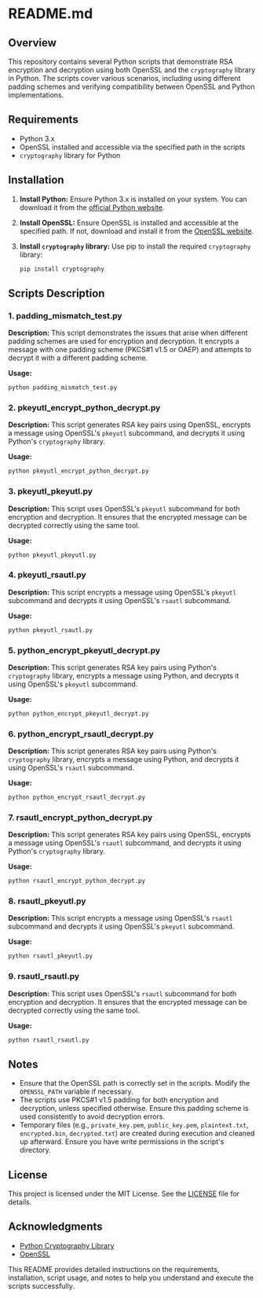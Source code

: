 # README.md

## Overview

This repository contains several Python scripts that demonstrate RSA encryption and decryption using both OpenSSL and the `cryptography` library in Python. The scripts cover various scenarios, including using different padding schemes and verifying compatibility between OpenSSL and Python implementations.

## Requirements

- Python 3.x
- OpenSSL installed and accessible via the specified path in the scripts
- `cryptography` library for Python

## Installation

1. **Install Python:**
   Ensure Python 3.x is installed on your system. You can download it from the [official Python website](https://www.python.org/downloads/).

2. **Install OpenSSL:**
   Ensure OpenSSL is installed and accessible at the specified path. If not, download and install it from the [OpenSSL website](https://www.openssl.org/source/).

3. **Install `cryptography` library:**
   Use pip to install the required `cryptography` library:
   ```sh
   pip install cryptography
   ```

## Scripts Description

### 1. padding_mismatch_test.py

**Description:**
This script demonstrates the issues that arise when different padding schemes are used for encryption and decryption. It encrypts a message with one padding scheme (PKCS#1 v1.5 or OAEP) and attempts to decrypt it with a different padding scheme.

**Usage:**
```sh
python padding_mismatch_test.py
```

### 2. pkeyutl_encrypt_python_decrypt.py

**Description:**
This script generates RSA key pairs using OpenSSL, encrypts a message using OpenSSL's `pkeyutl` subcommand, and decrypts it using Python's `cryptography` library.

**Usage:**
```sh
python pkeyutl_encrypt_python_decrypt.py
```

### 3. pkeyutl_pkeyutl.py

**Description:**
This script uses OpenSSL's `pkeyutl` subcommand for both encryption and decryption. It ensures that the encrypted message can be decrypted correctly using the same tool.

**Usage:**
```sh
python pkeyutl_pkeyutl.py
```

### 4. pkeyutl_rsautl.py

**Description:**
This script encrypts a message using OpenSSL's `pkeyutl` subcommand and decrypts it using OpenSSL's `rsautl` subcommand.

**Usage:**
```sh
python pkeyutl_rsautl.py
```

### 5. python_encrypt_pkeyutl_decrypt.py

**Description:**
This script generates RSA key pairs using Python's `cryptography` library, encrypts a message using Python, and decrypts it using OpenSSL's `pkeyutl` subcommand.

**Usage:**
```sh
python python_encrypt_pkeyutl_decrypt.py
```

### 6. python_encrypt_rsautl_decrypt.py

**Description:**
This script generates RSA key pairs using Python's `cryptography` library, encrypts a message using Python, and decrypts it using OpenSSL's `rsautl` subcommand.

**Usage:**
```sh
python python_encrypt_rsautl_decrypt.py
```

### 7. rsautl_encrypt_python_decrypt.py

**Description:**
This script generates RSA key pairs using OpenSSL, encrypts a message using OpenSSL's `rsautl` subcommand, and decrypts it using Python's `cryptography` library.

**Usage:**
```sh
python rsautl_encrypt_python_decrypt.py
```

### 8. rsautl_pkeyutl.py

**Description:**
This script encrypts a message using OpenSSL's `rsautl` subcommand and decrypts it using OpenSSL's `pkeyutl` subcommand.

**Usage:**
```sh
python rsautl_pkeyutl.py
```

### 9. rsautl_rsautl.py

**Description:**
This script uses OpenSSL's `rsautl` subcommand for both encryption and decryption. It ensures that the encrypted message can be decrypted correctly using the same tool.

**Usage:**
```sh
python rsautl_rsautl.py
```

## Notes

- Ensure that the OpenSSL path is correctly set in the scripts. Modify the `OPENSSL_PATH` variable if necessary.
- The scripts use PKCS#1 v1.5 padding for both encryption and decryption, unless specified otherwise. Ensure this padding scheme is used consistently to avoid decryption errors.
- Temporary files (e.g., `private_key.pem`, `public_key.pem`, `plaintext.txt`, `encrypted.bin`, `decrypted.txt`) are created during execution and cleaned up afterward. Ensure you have write permissions in the script's directory.

## License

This project is licensed under the MIT License. See the [LICENSE](LICENSE) file for details.

## Acknowledgments

- [Python Cryptography Library](https://cryptography.io/)
- [OpenSSL](https://www.openssl.org/)

This README provides detailed instructions on the requirements, installation, script usage, and notes to help you understand and execute the scripts successfully.